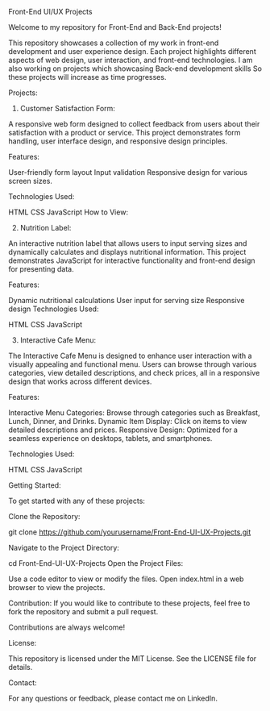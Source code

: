 Front-End UI/UX Projects

Welcome to my repository for Front-End and Back-End projects!

This repository showcases a collection of my work in front-end development and user experience design. Each project highlights different aspects of web design, user interaction, and front-end technologies. I am also working on projects which showcasing Back-end development skills So these projects will increase as time progresses.

Projects:

1. Customer Satisfaction Form:

A responsive web form designed to collect feedback from users about their satisfaction with a product or service. This project demonstrates form handling, user interface design, and responsive design principles.

Features:

User-friendly form layout Input validation Responsive design for various screen sizes.

Technologies Used:

HTML CSS JavaScript How to View:

2. Nutrition Label:

An interactive nutrition label that allows users to input serving sizes and dynamically calculates and displays nutritional information. This project demonstrates JavaScript for interactive functionality and front-end design for presenting data.

Features:

Dynamic nutritional calculations User input for serving size Responsive design Technologies Used:

HTML CSS JavaScript

3. Interactive Cafe Menu:

The Interactive Cafe Menu is designed to enhance user interaction with a visually appealing and functional menu. Users can browse through various categories, view detailed descriptions, and check prices, all in a responsive design that works across different devices.

Features:

Interactive Menu Categories: Browse through categories such as Breakfast, Lunch, Dinner, and Drinks. Dynamic Item Display: Click on items to view detailed descriptions and prices. Responsive Design: Optimized for a seamless experience on desktops, tablets, and smartphones.

Technologies Used:

HTML CSS JavaScript

Getting Started:

To get started with any of these projects:

Clone the Repository:

git clone https://github.com/yourusername/Front-End-UI-UX-Projects.git

Navigate to the Project Directory:

cd Front-End-UI-UX-Projects Open the Project Files:

Use a code editor to view or modify the files. Open index.html in a web browser to view the projects.

Contribution: If you would like to contribute to these projects, feel free to fork the repository and submit a pull request.

Contributions are always welcome!

License:

This repository is licensed under the MIT License. See the LICENSE file for details.

Contact:

For any questions or feedback, please contact me on LinkedIn.

